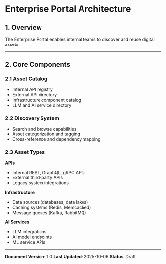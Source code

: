 # Enterprise Portal Architecture

## 1. Overview

The Enterprise Portal enables internal teams to discover and reuse digital assets.

---

## 2. Core Components

### 2.1 Asset Catalog
- Internal API registry
- External API directory
- Infrastructure component catalog
- LLM and AI service directory

### 2.2 Discovery System
- Search and browse capabilities
- Asset categorization and tagging
- Cross-reference and dependency mapping

### 2.3 Asset Types

**APIs**
- Internal REST, GraphQL, gRPC APIs
- External third-party APIs
- Legacy system integrations

**Infrastructure**
- Data sources (databases, data lakes)
- Caching systems (Redis, Memcached)
- Message queues (Kafka, RabbitMQ)

**AI Services**
- LLM integrations
- AI model endpoints
- ML service APIs

---

**Document Version**: 1.0
**Last Updated**: 2025-10-06
**Status**: Draft
